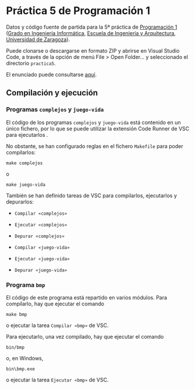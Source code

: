 # Práctica 5 de Programación 1

Datos y código fuente de partida para la 5ª práctica de [Programación 1](https://github.com/prog1-eina) ([Grado en Ingeniería Informática](https://webdiis.unizar.es/~silarri/coordinadorGrado/), [Escuela de Ingeniería y Arquitectura](https://eina.unizar.es/), [Universidad de Zaragoza](https://www.unizar.es/)).

Puede clonarse o descargarse en formato ZIP y abrirse en Visual Studio Code, a través de la opción de menú File > Open Folder... y seleccionado el directorio ``practica5``.

El enunciado puede consultarse [aquí](./practica5.pdf).

## Compilación y ejecución

### Programas ``complejos`` y ``juego-vida``

El código de los programas ``complejos`` y ``juego-vida`` está contenido en un único fichero, por lo que se puede utilizar la extensión Code Runner de VSC para ejecutarlos .

No obstante, se han configurado reglas en el fichero ``Makefile`` para poder compilarlos:

    make complejos

o

    make juego-vida

También se han definido tareas de VSC para compilarlos, ejecutarlos y depurarlos:

- ``Compilar «complejos»``
- ``Ejecutar «complejos»``
- ``Depurar «complejos»``

- ``Compilar «juego-vida»``
- ``Ejecutar «juego-vida»``
- ``Depurar «juego-vida»``

### Programa ``bmp``

El código de este programa está repartido en varios módulos. Para compilarlo, hay que ejecutar el comando

    make bmp

o ejecutar la tarea ``Compilar «bmp»`` de VSC.

Para ejecutarlo, una vez compilado, hay que ejecutar el comando

    bin/bmp

o, en Windows,

    bin\bmp.exe

o ejecutar la tarea ``Ejecutar «bmp»`` de VSC.
